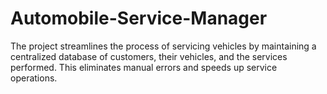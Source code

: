 # Automobile-Service-Manager
The project streamlines the process of servicing vehicles by maintaining a centralized database of customers, their  vehicles, and the services performed. This eliminates manual errors and speeds up service operations.
